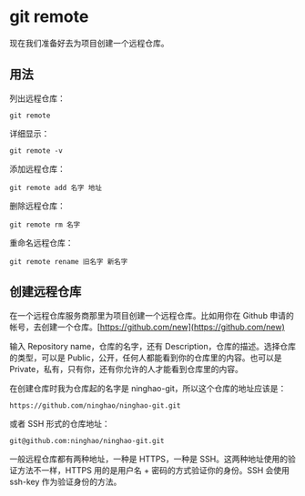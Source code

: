 # git remote

现在我们准备好去为项目创建一个远程仓库。

## 用法

列出远程仓库：

```
git remote
```

详细显示：

```
git remote -v
```

添加远程仓库：

```
git remote add 名字 地址
```

删除远程仓库：

```
git remote rm 名字
```

重命名远程仓库：

```
git remote rename 旧名字 新名字
```

## 创建远程仓库

在一个远程仓库服务商那里为项目创建一个远程仓库。比如用你在 Github 申请的帐号，去创建一个仓库。[https://github.com/new](https://github.com/new)

输入 Repository name，仓库的名字，还有 Description，仓库的描述。选择仓库的类型，可以是 Public，公开，任何人都能看到你的仓库里的内容。也可以是 Private，私有，只有你，还有你允许的人才能看到仓库里的内容。

在创建仓库时我为仓库起的名字是 ninghao-git，所以这个仓库的地址应该是：

```
https://github.com/ninghao/ninghao-git.git
```

或者 SSH 形式的仓库地址：

```
git@github.com:ninghao/ninghao-git.git
```

一般远程仓库都有两种地址，一种是 HTTPS，一种是 SSH。这两种地址使用的验证方法不一样，HTTPS 用的是用户名 + 密码的方式验证你的身份。SSH 会使用 ssh-key 作为验证身份的方法。



